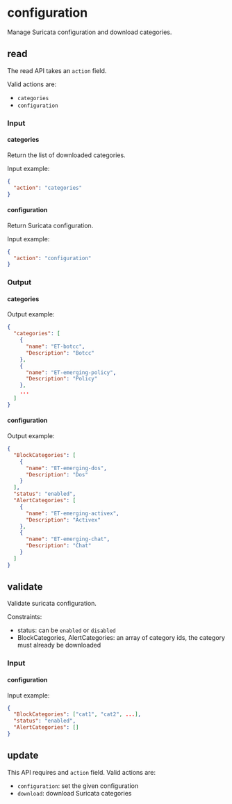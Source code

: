 # configuration

Manage Suricata configuration and download categories.

## read

The read API takes an `action` field.

Valid actions are:

- `categories`
- `configuration`

### Input

#### categories

Return the list of downloaded categories.

Input example:
```json
{
  "action": "categories"
}
```

#### configuration

Return Suricata configuration.

Input example:
```json
{
  "action": "configuration"
}
```

### Output

#### categories

Output example:
```json
{
  "categories": [
    {
      "name": "ET-botcc",
      "Description": "Botcc"
    },
    {
      "name": "ET-emerging-policy",
      "Description": "Policy"
    },
    ...
  ]
}
```

#### configuration

Output example:
```json
{
  "BlockCategories": [
    {
      "name": "ET-emerging-dos",
      "Description": "Dos"
    }
  ],
  "status": "enabled",
  "AlertCategories": [
    {
      "name": "ET-emerging-activex",
      "Description": "Activex"
    },
    {
      "name": "ET-emerging-chat",
      "Description": "Chat"
    }
  ]
}
```

## validate

Validate suricata configuration.

Constraints:

- status: can be `enabled` or `disabled`
- BlockCategories, AlertCategories: an array of category ids, the category must already be downloaded

### Input

#### configuration

Input example:
```json
{
  "BlockCategories": ["cat1", "cat2", ...],
  "status": "enabled",
  "AlertCategories": []
}
```

## update

This API requires and `action` field.
Valid actions are:

- `configuration`: set the given configuration
- `download`: download Suricata categories

